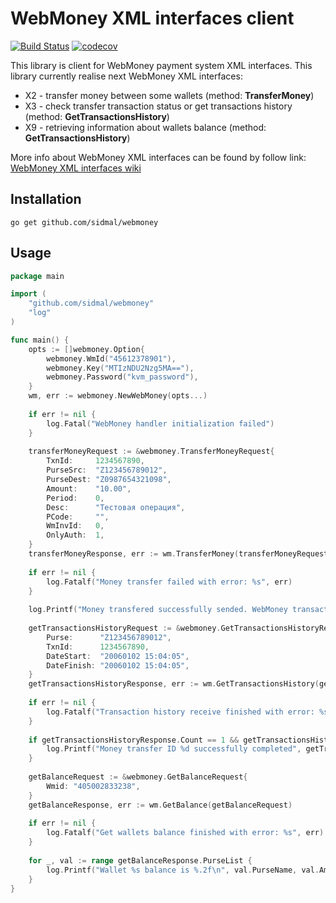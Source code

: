 # WebMoney XML interfaces client 

[![Build Status](https://travis-ci.com/sidmal/webmoney.svg?branch=master)](https://travis-ci.com/sidmal/webmoney) 
[![codecov](https://codecov.io/gh/sidmal/webmoney/branch/master/graph/badge.svg)](https://codecov.io/gh/sidmal/webmoney)

This library is client for WebMoney payment system XML interfaces.
This library currently realise next WebMoney XML interfaces:

* X2 - transfer money between some wallets (method: **TransferMoney**)
* X3 - check transfer transaction status or get transactions history (method: **GetTransactionsHistory**)
* X9 - retrieving information about wallets balance (method: **GetTransactionsHistory**)
    
More info about WebMoney XML interfaces can be found by follow link:  [WebMoney XML interfaces wiki](https://wiki.wmtransfer.com/projects/webmoney/wiki/XML-interfaces)

## Installation 

`go get github.com/sidmal/webmoney`

## Usage

```go
package main

import (
    "github.com/sidmal/webmoney"
    "log"
)

func main() {
    opts := []webmoney.Option{
        webmoney.WmId("45612378901"),
        webmoney.Key("MTIzNDU2Nzg5MA=="),
        webmoney.Password("kvm_password"),
    }
    wm, err := webmoney.NewWebMoney(opts...)
    
    if err != nil {
        log.Fatal("WebMoney handler initialization failed")
    }
    
    transferMoneyRequest := &webmoney.TransferMoneyRequest{
        TxnId:     1234567890,
        PurseSrc:  "Z123456789012",
        PurseDest: "Z0987654321098",
        Amount:    "10.00",
        Period:    0,
        Desc:      "Тестовая операция",
        PCode:     "",
        WmInvId:   0,
        OnlyAuth:  1,
    }
    transferMoneyResponse, err := wm.TransferMoney(transferMoneyRequest)
    
    if err != nil {
        log.Fatalf("Money transfer failed with error: %s", err)
    }
    
    log.Printf("Money transfered successfully sended. WebMoney transaction ID: %s", transferMoneyResponse.Id)
    
    getTransactionsHistoryRequest := &webmoney.GetTransactionsHistoryRequest{
        Purse:      "Z123456789012",
        TxnId:      1234567890,
        DateStart:  "20060102 15:04:05",
        DateFinish: "20060102 15:04:05",
    }
    getTransactionsHistoryResponse, err := wm.GetTransactionsHistory(getTransactionsHistoryRequest)
    
    if err != nil {
        log.Fatalf("Transaction history receive finished with error: %s", err)
    }
    
    if getTransactionsHistoryResponse.Count == 1 && getTransactionsHistoryResponse.OperationList[0].DateCrt != "" {
        log.Printf("Money transfer ID %d successfully completed", getTransactionsHistoryResponse.OperationList[0].TxnId)
    }
    
    getBalanceRequest := &webmoney.GetBalanceRequest{
        Wmid: "405002833238",
    }
    getBalanceResponse, err := wm.GetBalance(getBalanceRequest)
    
    if err != nil {
        log.Fatalf("Get wallets balance finished with error: %s", err)
    }
    
    for _, val := range getBalanceResponse.PurseList {
        log.Printf("Wallet %s balance is %.2f\n", val.PurseName, val.Amount)
    }
}
```
